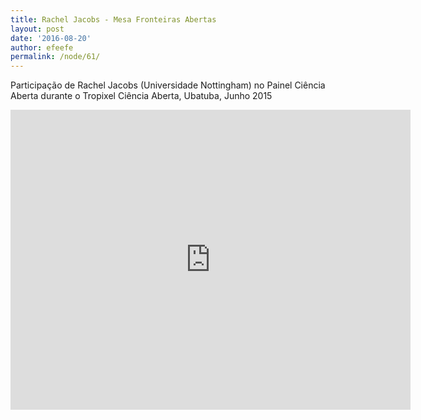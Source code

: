 ```yaml
---
title: Rachel Jacobs - Mesa Fronteiras Abertas
layout: post
date: '2016-08-20'
author: efeefe
permalink: /node/61/
---
```


Participação de Rachel Jacobs (Universidade Nottingham) no Painel Ciência Aberta durante o Tropixel Ciência Aberta, Ubatuba, Junho 2015

<div class="ratio ratio-16x9"><iframe allowfullscreen="" class="youtube-field-player" frameborder="0" height="480" id="youtube-field-player" src="https://www.youtube.com/embed/pGVoUJbrkxA?wmode=opaque" title="Embedded video for Rachel Jacobs - Mesa Fronteiras Abertas" width="640"><a href="https://www.youtube.com/embed/pGVoUJbrkxA?wmode=opaque">Embedded video for Rachel Jacobs - Mesa Fronteiras Abertas</a></iframe></div>